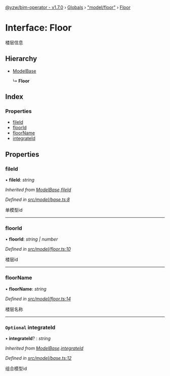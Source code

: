 [@yzw/bim-operator - v1.7.0](../README.md) › [Globals](../globals.md) › ["model/floor"](../modules/_model_floor_.md) › [Floor](_model_floor_.floor.md)

# Interface: Floor

楼层信息

## Hierarchy

* [ModelBase](_model_base_.modelbase.md)

  ↳ **Floor**

## Index

### Properties

* [fileId](_model_floor_.floor.md#fileid)
* [floorId](_model_floor_.floor.md#floorid)
* [floorName](_model_floor_.floor.md#floorname)
* [integrateId](_model_floor_.floor.md#optional-integrateid)

## Properties

###  fileId

• **fileId**: *string*

*Inherited from [ModelBase](_model_base_.modelbase.md).[fileId](_model_base_.modelbase.md#fileid)*

*Defined in [src/model/base.ts:8](https://github.com/youkaisteve/bim-operator/blob/24828e5/src/model/base.ts#L8)*

单模型id

___

###  floorId

• **floorId**: *string | number*

*Defined in [src/model/floor.ts:10](https://github.com/youkaisteve/bim-operator/blob/24828e5/src/model/floor.ts#L10)*

楼层id

___

###  floorName

• **floorName**: *string*

*Defined in [src/model/floor.ts:14](https://github.com/youkaisteve/bim-operator/blob/24828e5/src/model/floor.ts#L14)*

楼层名称

___

### `Optional` integrateId

• **integrateId**? : *string*

*Inherited from [ModelBase](_model_base_.modelbase.md).[integrateId](_model_base_.modelbase.md#optional-integrateid)*

*Defined in [src/model/base.ts:12](https://github.com/youkaisteve/bim-operator/blob/24828e5/src/model/base.ts#L12)*

组合模型id
